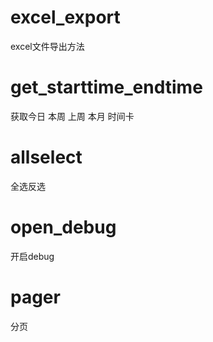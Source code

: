 # excel_export
excel文件导出方法
# get_starttime_endtime
获取今日 本周 上周 本月 时间卡
# allselect
全选反选
# open_debug
开启debug
# pager
分页
